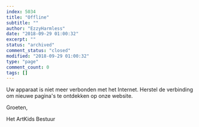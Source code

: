 ```yaml
---
index: 5034
title: "Offline"
subtitle: ""
author: "EzzyHarmless"
date: "2018-09-29 01:00:32"
excerpt: ""
status: "archived"
comment_status: "closed"
modified: "2018-09-29 01:00:32"
type: "page"
comment_count: 0
tags: []
---
```


Uw apparaat is niet meer verbonden met het Internet. Herstel de verbinding om nieuwe pagina's te ontdekken op onze website.

Groeten,

Het ArtKids Bestuur